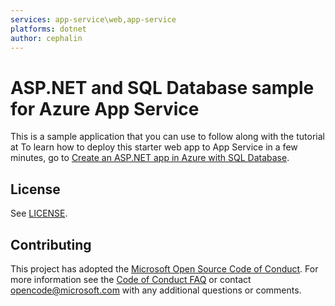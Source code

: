 ```yaml
---
services: app-service\web,app-service
platforms: dotnet
author: cephalin
---
```


# ASP.NET and SQL Database sample for Azure App Service

This is a sample application that you can use to follow along with the tutorial at To learn how to deploy this starter web app to App Service in a few minutes, go to 
[Create an ASP.NET app in Azure with SQL Database](https://docs.microsoft.com/en-us/azure/app-service-web/app-service-web-tutorial-dotnet-sqldatabase/). 

## License

See [LICENSE](LICENSE).

## Contributing

This project has adopted the [Microsoft Open Source Code of Conduct](https://opensource.microsoft.com/codeofconduct/). For more information see the [Code of Conduct FAQ](https://opensource.microsoft.com/codeofconduct/faq/) or contact [opencode@microsoft.com](mailto:opencode@microsoft.com) with any additional questions or comments.
  
